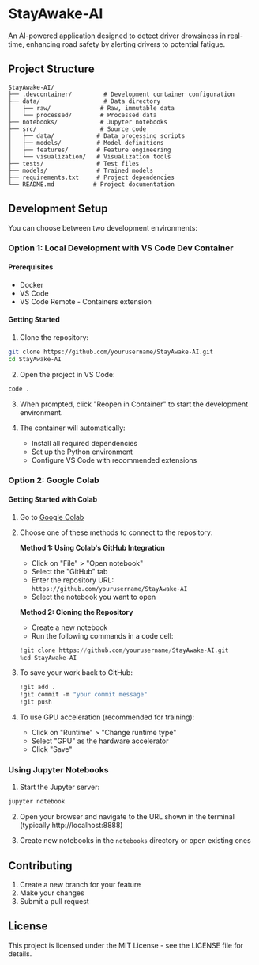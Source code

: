 # StayAwake-AI
An AI-powered application designed to detect driver drowsiness in real-time, enhancing road safety by alerting drivers to potential fatigue.

## Project Structure

```
StayAwake-AI/
├── .devcontainer/         # Development container configuration
├── data/                  # Data directory
│   ├── raw/              # Raw, immutable data
│   └── processed/        # Processed data
├── notebooks/            # Jupyter notebooks
├── src/                  # Source code
│   ├── data/            # Data processing scripts
│   ├── models/          # Model definitions
│   ├── features/        # Feature engineering
│   └── visualization/   # Visualization tools
├── tests/               # Test files
├── models/              # Trained models
├── requirements.txt     # Project dependencies
└── README.md           # Project documentation
```

## Development Setup

You can choose between two development environments:

### Option 1: Local Development with VS Code Dev Container

#### Prerequisites

- Docker
- VS Code
- VS Code Remote - Containers extension

#### Getting Started

1. Clone the repository:
```bash
git clone https://github.com/yourusername/StayAwake-AI.git
cd StayAwake-AI
```

2. Open the project in VS Code:
```bash
code .
```

3. When prompted, click "Reopen in Container" to start the development environment.

4. The container will automatically:
   - Install all required dependencies
   - Set up the Python environment
   - Configure VS Code with recommended extensions

### Option 2: Google Colab

#### Getting Started with Colab

1. Go to [Google Colab](https://colab.research.google.com/)

2. Choose one of these methods to connect to the repository:

   **Method 1: Using Colab's GitHub Integration**
   - Click on "File" > "Open notebook"
   - Select the "GitHub" tab
   - Enter the repository URL: `https://github.com/yourusername/StayAwake-AI`
   - Select the notebook you want to open

   **Method 2: Cloning the Repository**
   - Create a new notebook
   - Run the following commands in a code cell:
   ```python
   !git clone https://github.com/yourusername/StayAwake-AI.git
   %cd StayAwake-AI
   ```

3. To save your work back to GitHub:
   ```python
   !git add .
   !git commit -m "your commit message"
   !git push
   ```

4. To use GPU acceleration (recommended for training):
   - Click on "Runtime" > "Change runtime type"
   - Select "GPU" as the hardware accelerator
   - Click "Save"

### Using Jupyter Notebooks

1. Start the Jupyter server:
```bash
jupyter notebook
```

2. Open your browser and navigate to the URL shown in the terminal (typically http://localhost:8888)

3. Create new notebooks in the `notebooks` directory or open existing ones

## Contributing

1. Create a new branch for your feature
2. Make your changes
3. Submit a pull request

## License

This project is licensed under the MIT License - see the LICENSE file for details.

